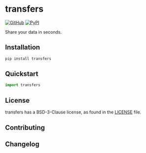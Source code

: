 # transfers

[![GitHub][github_badge]][github_link] [![PyPI][pypi_badge]][pypi_link]

Share your data in seconds.




## Installation

```bash
pip install transfers
```



## Quickstart

```python
import transfers
```



## License

transfers has a BSD-3-Clause license, as found in the [LICENSE](https://github.com/imyizhang/transfers/blob/main/LICENSE) file.



## Contributing



## Changelog



[github_badge]: https://badgen.net/badge/icon/GitHub?icon=github&color=black&label
[github_link]: https://github.com/imyizhang/transfers



[pypi_badge]: https://badgen.net/pypi/v/transfers?icon=pypi&color=black&label
[pypi_link]: https://www.pypi.org/project/transfers